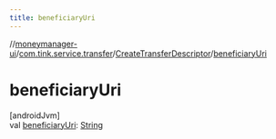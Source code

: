 ```yaml
---
title: beneficiaryUri
---
```

//[moneymanager-ui](../../../index.html)/[com.tink.service.transfer](../index.html)/[CreateTransferDescriptor](index.html)/[beneficiaryUri](beneficiary-uri.html)



# beneficiaryUri



[androidJvm]\
val [beneficiaryUri](beneficiary-uri.html): [String](https://kotlinlang.org/api/latest/jvm/stdlib/kotlin/-string/index.html)




